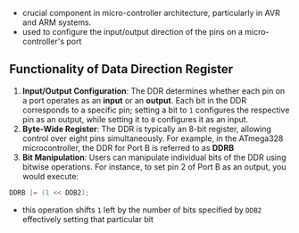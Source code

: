 - crucial component in micro-controller architecture, particularly in AVR and ARM systems.
- used to configure the input/output direction of the pins on a micro-controller's port
## Functionality of Data Direction Register
1. **Input/Output Configuration**: The DDR determines whether each pin on a port operates as an **input** or an **output**. Each bit in the DDR corresponds to a specific pin; setting a bit to `1` configures the respective pin as an output, while setting it to `0` configures it as an input.
2. **Byte-Wide Register**: The DDR is typically an 8-bit register, allowing control over eight pins simultaneously. For example, in the ATmega328 microcontroller, the DDR for Port B is referred to as **DDRB**
3. **Bit Manipulation**: Users can manipulate individual bits of the DDR using bitwise operations. For instance, to set pin 2 of Port B as an output, you would execute:
```c
DDRB |= (1 << DDB2);
```
- this operation shifts `1` left by the number of bits specified by `DDB2` effectively setting that particular bit
